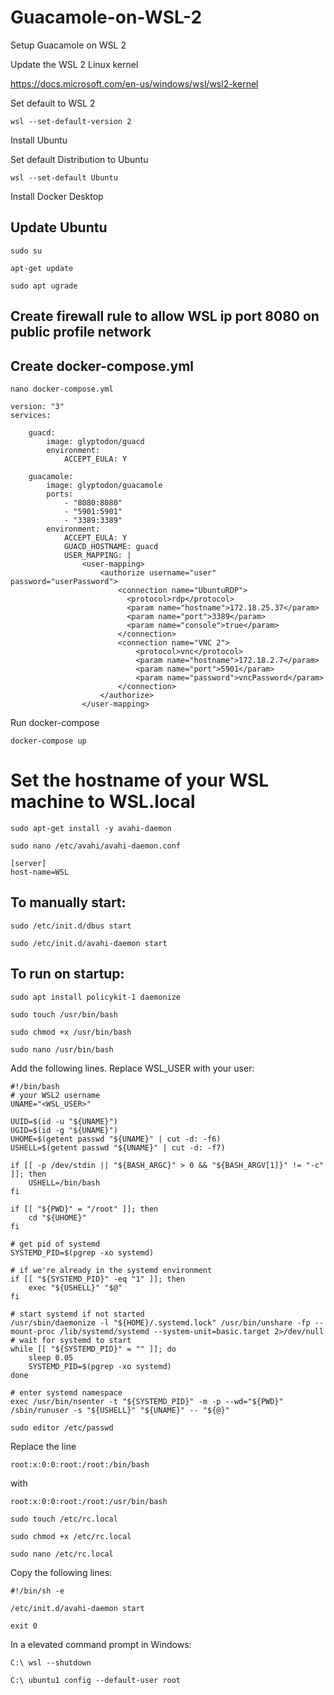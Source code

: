 # Guacamole-on-WSL-2
Setup Guacamole on WSL 2

Update the WSL 2 Linux kernel

https://docs.microsoft.com/en-us/windows/wsl/wsl2-kernel

Set default to WSL 2

`wsl --set-default-version 2`

Install Ubuntu

Set default Distribution to Ubuntu

`wsl --set-default Ubuntu`

Install Docker Desktop

## Update Ubuntu

`sudo su`

`apt-get update`

`sudo apt ugrade`

## Create firewall rule to allow WSL ip port 8080 on public profile network 

## Create docker-compose.yml

`nano docker-compose.yml`

```
version: "3"
services:

    guacd:
        image: glyptodon/guacd
        environment:
            ACCEPT_EULA: Y

    guacamole:
        image: glyptodon/guacamole
        ports:
            - "8080:8080"
            - "5901:5901"
            - "3389:3389"
        environment:
            ACCEPT_EULA: Y
            GUACD_HOSTNAME: guacd
            USER_MAPPING: |
                <user-mapping>
                    <authorize username="user" password="userPassword">
                        <connection name="UbuntuRDP">
                          <protocol>rdp</protocol>
                          <param name="hostname">172.18.25.37</param>
                          <param name="port">3389</param>
                          <param name="console">true</param>
                        </connection> 
                        <connection name="VNC 2">
                            <protocol>vnc</protocol>
                            <param name="hostname">172.18.2.7</param>
                            <param name="port">5901</param>
                            <param name="password">vncPassword</param>
                        </connection>
                    </authorize>
                </user-mapping>
```
Run docker-compose

`docker-compose up`

# Set the hostname of your WSL machine to WSL.local

`sudo apt-get install -y avahi-daemon`

`sudo nano /etc/avahi/avahi-daemon.conf`

```
[server]
host-name=WSL
```

## To manually start:

`sudo /etc/init.d/dbus start`

`sudo /etc/init.d/avahi-daemon start`

## To run on startup:

`sudo apt install policykit-1 daemonize`

`sudo touch /usr/bin/bash`

`sudo chmod +x /usr/bin/bash`

`sudo nano /usr/bin/bash`

Add the following lines. Replace WSL_USER with your user:

```
#!/bin/bash
# your WSL2 username
UNAME="<WSL_USER>"

UUID=$(id -u "${UNAME}")
UGID=$(id -g "${UNAME}")
UHOME=$(getent passwd "${UNAME}" | cut -d: -f6)
USHELL=$(getent passwd "${UNAME}" | cut -d: -f7)

if [[ -p /dev/stdin || "${BASH_ARGC}" > 0 && "${BASH_ARGV[1]}" != "-c" ]]; then
    USHELL=/bin/bash
fi

if [[ "${PWD}" = "/root" ]]; then
    cd "${UHOME}"
fi

# get pid of systemd
SYSTEMD_PID=$(pgrep -xo systemd)

# if we're already in the systemd environment
if [[ "${SYSTEMD_PID}" -eq "1" ]]; then
    exec "${USHELL}" "$@"
fi

# start systemd if not started
/usr/sbin/daemonize -l "${HOME}/.systemd.lock" /usr/bin/unshare -fp --mount-proc /lib/systemd/systemd --system-unit=basic.target 2>/dev/null
# wait for systemd to start
while [[ "${SYSTEMD_PID}" = "" ]]; do
    sleep 0.05
    SYSTEMD_PID=$(pgrep -xo systemd)
done

# enter systemd namespace
exec /usr/bin/nsenter -t "${SYSTEMD_PID}" -m -p --wd="${PWD}" /sbin/runuser -s "${USHELL}" "${UNAME}" -- "${@}"
```

`sudo editor /etc/passwd`

Replace the line 

```
root:x:0:0:root:/root:/bin/bash
```

with

```
root:x:0:0:root:/root:/usr/bin/bash
```

`sudo touch /etc/rc.local`

`sudo chmod +x /etc/rc.local`

`sudo nano /etc/rc.local`

Copy the following lines:

```
#!/bin/sh -e

/etc/init.d/avahi-daemon start

exit 0
```

In a elevated command prompt in Windows:

```
C:\ wsl --shutdown
```

```
C:\ ubuntu1 config --default-user root
```
